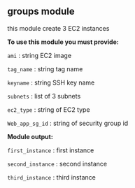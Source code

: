 ## groups module
this module create 3 EC2 instances

**To use this module you must provide:**

`ami` : string EC2 image

`tag_name` : string tag name

`keyname` : string SSH key name

`subnets` : list of 3 subnets

`ec2_type` : string of EC2 type

`Web_app_sg_id` : string of security group id

**Module output:**

`first_instance` : first instance 

`second_instance` : second instance 

`third_instance` : third instance 



